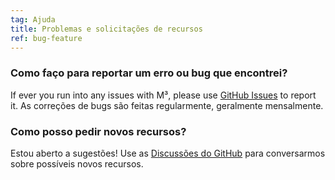 ```yaml
---
tag: Ajuda
title: Problemas e solicitações de recursos
ref: bug-feature
---
```


### Como faço para reportar um erro ou bug que encontrei?

If ever you run into any issues with M³, please use [GitHub Issues]({{site.github}}/issues) to report it. As correções de bugs são feitas regularmente, geralmente mensalmente.

### Como posso pedir novos recursos?

Estou aberto a sugestões! Use as [Discussões do GitHub]({{site.github}}/discussions) para conversarmos sobre possíveis novos recursos.
